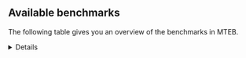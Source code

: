 ## Available benchmarks
The following table gives you an overview of the benchmarks in MTEB.

<details>

<!-- This allows the table to be autogenerated in the future: -->
<!-- BENCHMARKS TABLE START -->

| Name | Leaderboard name | # Tasks | Task Types | Domains | Languages |
|------|------------------|---------|------------|---------|-----------|
| [BEIR](https://arxiv.org/abs/2104.08663) | BEIR | 15 | Retrieval: 15 | [Academic, Web, Encyclopaedic, Government, Social, Written, Medical, Reviews, Financial, Programming, Non-fiction, News, Blog] | eng |
| [BEIR-NL](https://arxiv.org/abs/2412.08329) | BEIR-NL | 15 | Retrieval: 15 | [Academic, Web, Encyclopaedic, Written, Medical, Non-fiction] | nld |
| [BRIGHT](https://brightbenchmark.github.io/) | BRIGHT | 1 | Retrieval: 1 | [Non-fiction, Written] | eng |
| [BRIGHT (long)](https://brightbenchmark.github.io/) | BRIGHT (long) | 1 | Retrieval: 1 | [Non-fiction, Written] | eng |
| [BuiltBench(eng)](https://arxiv.org/abs/2411.12056) | BuiltBench(eng) | 4 | Clustering: 2, Retrieval: 1, Reranking: 1 | [Engineering, Written] | eng |
| [ChemTEB](https://arxiv.org/abs/2412.00532) | Chemical | 27 | BitextMining: 1, Classification: 17, Clustering: 2, PairClassification: 5, Retrieval: 2 | [Chemistry] | hin,msa,fra,tur,kor,zho,por,spa,eng,jpn,deu,ces,nld |
| [CoIR](https://github.com/CoIR-team/coir) | Code Information Retrieval | 10 | Retrieval: 10 | [Programming, Written] | go,ruby,java,javascript,php,python,c++,eng,sql |
| [CodeRAG](https://arxiv.org/abs/2406.14497) | CodeRAG | 4 | Reranking: 4 | [Programming] | python |
| [Encodechka](https://github.com/avidale/encodechka) | Encodechka | 7 | STS: 2, Classification: 4, PairClassification: 1 | [Web, Fiction, Social, Government, Written, Non-fiction, News] | rus |
| [FollowIR](https://arxiv.org/abs/2403.15246) | Instruction Following | 3 | InstructionRetrieval: 3 | [Written, News] | eng |
| [LongEmbed](https://arxiv.org/abs/2404.12096v2) | Long-context Retrieval | 6 | Retrieval: 6 | [Academic, Fiction, Encyclopaedic, Spoken, Written, Non-fiction, Blog] | eng |
| [MIEB(Img)](https://arxiv.org/abs/2504.10471) | Image only | 49 | Any2AnyRetrieval: 15, ImageClassification: 22, ImageClustering: 5, VisualSTS(eng): 5, VisualSTS(multi): 2 | [Web, Encyclopaedic, Social, Spoken, Scene, Reviews, Medical, Written, Non-fiction, News, Blog] | cmn,fra,tur,kor,por,ita,eng,spa,rus,deu,nld,pol,ara |
| [MIEB(Multilingual)](https://arxiv.org/abs/2504.10471) | Image-Text, Multilingual | 130 | ImageClassification: 22, ImageClustering: 5, ZeroShotClassification: 23, VisionCentricQA: 6, Compositionality: 7, VisualSTS(eng): 7, Any2AnyRetrieval: 45, DocumentUnderstanding: 10, Any2AnyMultilingualRetrieval: 3, VisualSTS(multi): 2 | [Web, Academic, Encyclopaedic, Social, Spoken, Constructed, Scene, Reviews, Medical, Written, Non-fiction, News, Blog] | swa,bul,ell,mri,fil,quz,vie,deu,nld,dan,tur,ron,ben,heb,hrv,tha,swe,ces,hun,ind,kor,fin,nor,spa,ita,jpn,rus,ara,tel,ukr,pol,hin,cmn,fra,est,zho,por,eng,fas |
| [MIEB(eng)](https://arxiv.org/abs/2504.10471) | Image-Text, English | 125 | ImageClassification: 22, ImageClustering: 5, ZeroShotClassification: 23, VisionCentricQA: 6, Compositionality: 7, VisualSTS(eng): 7, Any2AnyRetrieval: 45, DocumentUnderstanding: 10 | [Web, Academic, Encyclopaedic, Social, Spoken, Constructed, Scene, Reviews, Medical, Written, Non-fiction, News, Blog] | eng |
| [MIEB(lite)](https://arxiv.org/abs/2504.10471) | Image-Text, Lite | 51 | ImageClassification: 8, ImageClustering: 2, ZeroShotClassification: 7, VisionCentricQA: 5, Compositionality: 6, VisualSTS(eng): 2, VisualSTS(multi): 2, Any2AnyRetrieval: 11, DocumentUnderstanding: 6, Any2AnyMultilingualRetrieval: 2 | [Web, Academic, Encyclopaedic, Social, Spoken, Scene, Reviews, Medical, Written, Non-fiction, News, Blog] | swa,bul,ell,mri,fil,quz,vie,deu,nld,dan,tur,ron,ben,heb,hrv,tha,swe,ces,hun,ind,kor,fin,nor,ita,spa,rus,jpn,ara,tel,ukr,pol,hin,cmn,fra,est,zho,por,eng,fas |
| [MINERSBitextMining](https://arxiv.org/pdf/2406.07424) | MINERSBitextMining | 7 | BitextMining: 7 | [Social, Reviews, Written] | war,bul,hau,mad,eus,fry,csb,tur,bbc,abs,bre,afr,kaz,yue,tat,amh,tuk,slk,rus,bos,nno,swg,swh,nob,aze,lfn,kab,mhr,zsm,ber,awa,mui,gsw,bug,nld,xho,dan,cha,lvs,tha,hrv,swe,ina,pam,arq,uig,ban,pes,tam,jpn,epo,ile,isl,hin,cmn,mkd,sun,min,pms,por,ang,mar,rej,orv,pcm,wuu,bjn,ben,heb,nov,oci,ces,sqi,cor,spa,ara,ukr,gla,cbk,ceb,jav,hye,kur,ace,bel,hsb,pol,fra,glg,est,nij,fao,ido,kzj,mak,mon,tgl,slv,lit,ibo,ell,nds,yid,vie,bhp,deu,srp,cym,dsb,urd,ron,khm,dtp,hun,ind,fin,kor,arz,tzl,ita,yor,tel,mal,max,kat,cat,bew,ast,eng,gle,lat,uzb |
| MTEB(Code, v1) | Code | 12 | Retrieval: 12 | [Programming, Written] | go,ruby,java,scala,javascript,php,python,typescript,c,shell,rust,c++,eng,sql,swift |
| MTEB(Europe, v1) | European | 74 | BitextMining: 7, Classification: 21, Clustering: 8, Retrieval: 15, InstructionRetrieval: 3, MultilabelClassification: 2, PairClassification: 6, Reranking: 3, STS: 9 | [Web, Academic, Written, Non-fiction, Encyclopaedic, Government, Constructed, Medical, Religious, Legal, Subtitles, Reviews, Financial, Programming, News, Blog, Fiction, Social, Spoken] | slv,bul,lit,ell,lav,deu,nld,dan,mlt,eus,ron,hrv,rom,swe,ces,hun,fin,slk,ita,spa,nno,isl,pol,fra,est,fao,nob,por,eng,gle |
| MTEB(Indic, v1) | Indic | 23 | BitextMining: 4, Clustering: 1, Classification: 13, PairClassification: 1, Retrieval: 2, Reranking: 1, STS: 1 | [Religious, Legal, Web, Fiction, Encyclopaedic, Social, Spoken, Government, Constructed, Written, Reviews, Non-fiction, News] | npi,boy,awa,raj,doi,mwr,sat,urd,ory,mni,san,bgc,bod,nep,brx,ben,kan,mup,bho,gom,guj,tam,snd,tel,hin,asm,mal,pan,pus,kas,mar,eng,gbm,hne,mai |
| MTEB(Law, v1) | Legal | 8 | Retrieval: 8 | [Written, Legal] | eng,zho,deu |
| MTEB(Medical, v1) | Medical | 12 | Retrieval: 9, Clustering: 2, Reranking: 1 | [Academic, Web, Government, Written, Medical, Non-fiction] | cmn,fra,kor,vie,zho,spa,eng,rus,ara,pol |
| MTEB(Multilingual, v1) | Multilingual | 132 | BitextMining: 13, Classification: 43, Clustering: 17, Retrieval: 18, InstructionRetrieval: 3, MultilabelClassification: 5, PairClassification: 11, Reranking: 6, STS: 16 | [Web, Academic, Written, Non-fiction, Entertainment, Encyclopaedic, Government, Constructed, Medical, Religious, Legal, Subtitles, Reviews, Financial, Programming, News, Blog, Fiction, Social, Spoken] | roo,bul,zpq,bea,mih,tiy,yad,mxp,bkx,msb,shp,cpu,shn,enq,apn,mad,ktm,aka,cjv,mee,fry,ory,grc,cnl,gvn,eko,lex,tuc,ntu,mna,tku,chk,mps,yaa,aby,uvl,amh,kyq,aia,tmd,chq,ken,mbl,mcr,hlt,bqc,msm,poe,fur,amp,pus,crh,dyu,nob,wuv,klt,bdd,ksj,kab,huu,toj,nko,ttc,cco,gun,nlg,snn,mai,poh,zsm,ber,smk,zaw,kvn,kde,fij,cpy,ixl,bhl,tzm,kqc,sja,cni,agt,lif,ons,rmy,tsw,nep,llg,car,tha,okv,crn,tfr,jid,nas,pam,zat,myu,nss,upv,urb,adz,epo,cax,cmn,ckb,yal,cub,min,gvf,pap,cof,pls,kpw,shj,knv,ctu,bhg,nhu,dgc,chz,cpa,jao,jic,nhe,maq,pao,ubr,rej,dji,dad,meu,kdl,nch,mkl,myy,smo,isn,aaz,aer,dhg,kbh,bjn,ben,gum,sua,ycn,apu,guo,ewe,maa,bmr,cbc,hch,jae,pbt,tnc,ara,fue,mbt,ukr,zaa,hye,mwp,ace,aak,kmh,qvs,kpx,nij,cuc,nho,gof,bon,iws,stp,gux,tgl,szl,kiz,mon,slv,nvm,ibo,raj,hui,qvn,sgb,srp,mos,msa,mil,quf,cbi,hot,cjk,glk,mqb,udu,dgz,ltg,bzd,alq,khm,dtp,ssw,muy,guh,kbc,azz,bmk,klv,taj,ayr,cme,meq,fin,mic,rop,amf,zam,cbt,mks,spl,xbi,max,pan,are,apw,tew,cat,usp,nab,nou,mgw,nif,nhi,qxo,wap,cek,poi,wiu,too,zpo,kyf,msy,mca,aai,box,mya,prf,ulk,gah,chv,chf,mkn,mph,beu,for,gdn,cui,csb,san,acr,bgc,abs,xtd,soq,rmc,rkb,tim,wrs,tee,bao,atd,chd,lid,mbj,mlh,zpu,huv,bos,kud,mpm,ydd,aii,amo,arb,tbf,maz,zad,gmv,yka,zpm,apb,tos,emp,lfn,mxb,hla,tna,usa,fil,tav,agd,mti,msc,inb,sbe,reg,waj,mig,bmu,nus,byx,xnn,ter,xho,tyv,gaw,nnq,tpa,cha,lvs,yss,snc,tcz,mag,kac,hrv,rom,kbm,ina,uig,arq,poy,mux,kqa,mey,pes,nor,tam,cao,mjc,mle,mwe,mgc,hin,ntp,cjo,ltz,anh,fuc,kgf,qve,tca,wiv,bem,fuv,cwe,nqo,kze,dif,top,fon,otq,kmo,pwg,pcm,agr,mmo,zyp,kos,tgp,bzh,dop,tet,zap,wsk,caa,kam,gyr,bmh,mva,rgu,cor,ssd,tuf,row,bjk,eri,pad,kiw,agu,aon,nop,nyu,ura,zab,dzo,glg,est,bgs,fao,kbp,srd,acu,ang,jvn,hmn,tah,mak,bbb,bpr,pio,arn,vie,mwr,srm,bhp,lij,jiv,ngu,sna,amk,kbq,kkc,nak,cym,bjp,bvd,kir,amr,yle,knc,tzo,bch,kql,pri,maj,ajp,ipi,aey,hat,soy,quy,rai,sps,ssx,ary,qvz,quh,mup,hun,som,ind,urt,kor,tzl,csy,myk,sll,azg,yor,tel,met,yon,cap,bvr,qvc,mcp,myw,bps,kmg,luo,kje,kat,ast,bqp,eng,gnn,yaq,bjz,tpt,gbm,sco,djr,awb,agm,uzb,mbs,war,mri,mgh,gng,kwf,dik,bsj,toc,ptu,mek,eus,kpf,bbc,snx,apz,nsn,mto,agn,bxh,bre,kaq,arl,rug,plt,tat,yue,nbq,tgk,bam,tuk,mcb,big,bho,ian,tke,tif,lim,qxn,zpl,auy,rus,gaz,mox,kmu,kpj,sah,acf,lbb,lua,kto,zai,gai,uzn,swh,ton,hmo,wim,srq,amm,mio,txq,zpc,lmo,khz,zul,fas,svk,azj,ksr,nfa,sey,ubu,msk,cso,bug,sus,ghs,piu,qub,zar,gwi,vid,nld,kqw,bsn,dww,ake,yuw,run,kan,pon,swe,ood,mqj,ngp,guj,tue,taq,bnp,ctp,swp,byr,blw,umb,zsr,awx,asm,gup,pib,xav,kin,mkd,npl,sun,tlf,tnn,knf,gul,kwd,por,spm,mar,cbr,med,zlm,kyc,uli,qup,tuo,sim,ncj,cuk,quc,yrb,yut,fuh,srn,zpz,ong,yml,xla,lcm,nhr,acm,nhg,cab,con,leu,wnu,suz,wuu,sab,spy,sin,heb,nov,ksd,lgl,oci,qwh,kea,naf,pma,sue,boj,fai,tgo,grn,sqi,wbp,heg,ndg,bba,spa,opm,snd,twi,gla,tbz,ceb,auc,cut,gym,mbh,miz,arp,pol,jav,fra,glv,hbo,kek,lus,hop,ars,zho,kzj,zia,aoi,bbr,mdy,tdt,zga,fuf,aso,swa,ssg,boy,lit,qxh,yid,tnp,aui,dov,tbc,azb,avt,pir,ruf,uri,zas,bak,vmy,sag,deu,sat,doi,beo,wro,kwj,zaj,aom,zav,dob,qul,bef,ron,mpt,wed,khk,mib,als,nys,qvh,nin,mcq,mwf,sbk,nde,mlp,nii,nna,ebk,bki,scn,arz,gom,otn,ita,abx,mop,kmb,cbv,ese,yap,qvw,wln,haw,mal,tof,kpr,kas,mcf,shi,bew,trc,hus,kne,txu,geb,gle,nso,wnc,mlg,mit,crx,lav,aoj,alp,ncu,rro,gvc,ino,hau,atb,khs,mmx,mxt,lin,nwi,cta,tur,gdr,kik,kon,ded,afr,kaz,sri,esk,pjt,cnt,nuy,gam,slk,sny,daa,faa,nno,otm,bjv,bkq,tso,zac,swg,sgz,bzj,hix,qvm,tcs,imo,tiw,urw,tod,wol,acq,yby,aly,kdc,mpx,yuj,aze,mhr,zpv,mbb,zty,knj,npi,ppo,aau,wos,mpp,awa,mui,ziw,lww,gsw,cpb,mbc,ztq,cbu,kms,zca,sot,tte,mie,wmw,dan,sxb,ncl,mni,cle,noa,taw,sbs,agg,zao,orm,hns,kyg,kkl,mam,ikw,mvn,nca,amx,bgt,pab,snp,xon,spp,abt,ban,kmr,tum,ptp,atg,jpn,tzj,mhl,ata,ile,isl,prs,gfk,apc,pms,ilo,seh,xed,plu,anv,bco,att,cya,viv,cux,kjs,tbg,mco,tpi,kpg,nya,mcd,hvn,kue,dah,nhy,apr,gub,nds,orv,kwi,tbo,tnk,cac,gui,brx,cot,wmt,kup,kyz,tvk,tsn,cgc,jni,ces,kgp,div,bkd,omw,xtm,cop,bus,hto,cbs,djk,lug,mir,tac,aeb,ote,cbk,kur,iou,dgr,mav,ame,bel,not,ffm,nhw,hsb,amn,jac,mxq,ots,yre,emi,ido,dwr,tpz,wer,hne,bss,ndj,mau,rwo,ntj,cak,lbk,cav,ape,kvg,clu,hub,kmk,wbi,gnw,ell,ign,kew,pag,dsb,mlt,urd,wal,vec,lat,bod,wrk,mkj,yva,zos,lao,awk,kqf,mwc,bjr,buk,xsi,blz,far,cmo,wat,mzz,uvh,caf,mpj,obo,pah,ikk,tir,amu,bsp,etr,lac,ven,boa,dwy,kgk,krc,cth,cpc,gvs |
| [MTEB(Scandinavian, v1)](https://kennethenevoldsen.github.io/scandinavian-embedding-benchmark/) | Scandinavian | 28 | BitextMining: 2, Classification: 13, Retrieval: 7, Clustering: 6 | [Legal, Web, Fiction, Encyclopaedic, Social, Spoken, Government, Written, Reviews, Non-fiction, News, Blog] | dan,fao,nob,nno,swe,isl |
| [MTEB(cmn, v1)](https://github.com/FlagOpen/FlagEmbedding/tree/master/research/C_MTEB) | Chinese | 32 | Retrieval: 8, Reranking: 4, PairClassification: 2, Clustering: 4, STS: 7, Classification: 7 | [Academic, Entertainment, Government, Written, Medical, Financial, Non-fiction] | cmn |
| [MTEB(deu, v1)](https://arxiv.org/html/2401.02709v1) | German | 19 | Classification: 6, Clustering: 4, PairClassification: 2, Reranking: 1, Retrieval: 4, STS: 2 | [Legal, Web, Encyclopaedic, Spoken, Reviews, Written, Non-fiction, News] | deu |
| MTEB(eng, v1) | English Legacy | 56 | Classification: 12, Retrieval: 15, Clustering: 11, Reranking: 4, STS: 10, PairClassification: 3, Summarization: 1 | [Academic, Web, Encyclopaedic, Social, Spoken, Government, Reviews, Written, Medical, Financial, Programming, Non-fiction, News, Blog] | eng |
| MTEB(eng, v2) | English | 41 | Retrieval: 10, Clustering: 8, Reranking: 2, STS: 9, Classification: 8, PairClassification: 3, Summarization: 1 | [Academic, Web, Encyclopaedic, Social, Spoken, Written, Medical, Reviews, Financial, Programming, Non-fiction, News, Blog] | eng |
| MTEB(fas, beta) | Farsi (BETA) | 60 | Classification: 18, Clustering: 5, PairClassification: 8, Reranking: 2, Retrieval: 21, STS: 3, BitextMining: 3 | [Religious, Academic, Web, Encyclopaedic, Social, Spoken, Reviews, Written, Medical, News, Blog] | fas |
| [MTEB(fra, v1)](https://arxiv.org/abs/2405.20468) | French | 25 | Classification: 6, Clustering: 7, PairClassification: 1, Reranking: 2, Retrieval: 5, STS: 3, Summarization: 1 | [Legal, Academic, Web, Encyclopaedic, Social, Spoken, Reviews, Written, Non-fiction, News] | eng,fra |
| [MTEB(jpn, v1)](https://github.com/sbintuitions/JMTEB) | Japanese | 16 | Clustering: 2, Classification: 4, STS: 2, PairClassification: 1, Retrieval: 6, Reranking: 1 | [Web, Academic, Encyclopaedic, Spoken, Reviews, Written, Non-fiction, News] | jpn |
| MTEB(kor, v1) | Korean | 6 | Classification: 1, Reranking: 1, Retrieval: 2, STS: 2 | [Web, Encyclopaedic, Spoken, Reviews, Written, News] | kor |
| [MTEB(pol, v1)](https://arxiv.org/abs/2405.10138) | Polish | 17 | Classification: 7, Clustering: 3, PairClassification: 4, STS: 3 | [Legal, Academic, Web, Fiction, Social, Spoken, Reviews, Written, Non-fiction, News] | pol |
| [MTEB(rus, v1)](https://aclanthology.org/2023.eacl-main.148/) | Russian | 23 | Classification: 9, Clustering: 3, MultilabelClassification: 2, PairClassification: 1, Reranking: 2, Retrieval: 3, STS: 3 | [Web, Academic, Encyclopaedic, Social, Spoken, Reviews, Written, News, Blog] | rus |
| [NanoBEIR](https://huggingface.co/collections/zeta-alpha-ai/nanobeir-66e1a0af21dfd93e620cd9f6) | NanoBEIR | 13 | Retrieval: 13 | [Academic, Web, Encyclopaedic, Social, Written, Medical, Non-fiction, News] | eng |
| [RAR-b](https://arxiv.org/abs/2404.06347) | Reasoning retrieval | 17 | Retrieval: 17 | [Programming, Encyclopaedic, Written] | eng |

<!-- BENCHMARKS TABLE END -->

